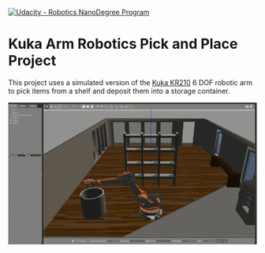 [![Udacity - Robotics NanoDegree Program](https://s3-us-west-1.amazonaws.com/udacity-robotics/Extra+Images/RoboND_flag.png)](https://www.udacity.com/robotics)

[//]: # (Image References)
[kuka]: ./images/Selection_055.png

# Kuka Arm Robotics Pick and Place Project

This project uses a simulated version of the [Kuka KR210](https://www.kuka.com/en-us/products/robotics-systems/industrial-robots/kr-210-2-f-exclusive) 6 DOF robotic arm to pick items from a shelf and deposit them into a storage container.

![Kuka Gazebo][kuka]
